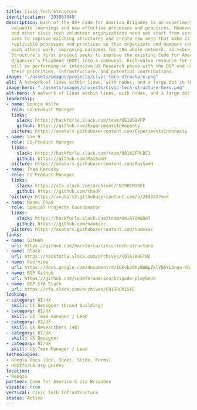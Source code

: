 ```yaml
---
title: Civic Tech Structure
identification: '293907049'
description: Each of the 80+ Code for America Brigades is an experiment which generates
  valuable learnings and new effective processes and practices. However, Brigades
  and other civic tech volunteer organizations need not start from scratch. This project
  aims to improve existing structures and create new ones that make it easier to share
  replicable processes and practices so that organizers and members can iterate on
  each others work, improving outcomes for the whole network. <br><br> The Civic Tech
  Structure's first project seeks to improve the existing Code for America Brigade
  Organizer’s Playbook (BOP) into a communal, high-value resource for sharing. We
  will be performing an intensive UX Research phase with the BOP end users to understand
  their priorities, infrastructure, and potential contributions.
image: "./assets/images/projects/civic-tech-structure.png"
alt: A network of lines within lines, with nodes, and a large dot in the center.
image-hero: "./assets/images/projects/civic-tech-structure-hero.png"
alt-hero: A network of lines within lines, with nodes, and a large dot in the center.
leadership:
- name: Bonnie Wolfe
  role: Co-Product Manager
  links:
    slack: https://hackforla.slack.com/team/UE1UG1YFP
    github: https://github.com/ExperimentsInHonesty
  picture: https://avatars.githubusercontent.com/ExperimentsInHonesty
- name: Sam H.
  role: Co-Product Manager
  links:
    slack: https://hackforla.slack.com/team/U01A2FPLBC3
    github: https://github.com/MasSamH
  picture: https://avatars.githubusercontent.com/MasSamH
- name: Thad Kerosky
  role: Co-Product Manager
  links:
    slack: https://cfa.slack.com/archives/C019RCM15FE
    github: https://github.com/thadk
  picture: https://avatars2.githubusercontent.com/u/283343?v=4
- name: Naomi Chao
  role: Special Projects Coordinator
  links:
    slack: https://hackforla.slack.com/team/U018TQWQB0T
    github: https://github.com/naomiec
  picture: https://avatars.githubusercontent.com/naomiec
links:
- name: GitHub
  url: https://github.com/hackforla/civic-tech-structure
- name: Slack
  url: https://hackforla.slack.com/archives/C01A789GTNZ
- name: Overview
  url: https://docs.google.com/document/d/1GkvbJ9byBWBpZklYE6YL5nqa-KbIRz32PnMCeroV_1g/edit?usp=sharing
- name: BOP Github
  url: https://github.com/codeforamerica/brigade-playbook
- name: BOP CfA Slack
  url: https://cfa.slack.com/archives/C019RCM15FE
looking:
- category: UI/UX
  skill: UI Designer (brand building)
- category: UI/UX
  skill: UX Team manager / Lead
- category: UI/UX
  skill: UX Researchers (40)
- category: UI/UX
  skill: UX Designer
- category: UI/UX
  skill: UX Team Manager / Lead
technologies:
- Google Docs (Doc, Sheet, Slide, Forms)
- HackforLA.org guides
location:
- Remote
partner: Code for America & its Brigades
visible: true
vertical: Civic Tech Infrastructure
status: Active
---
```


